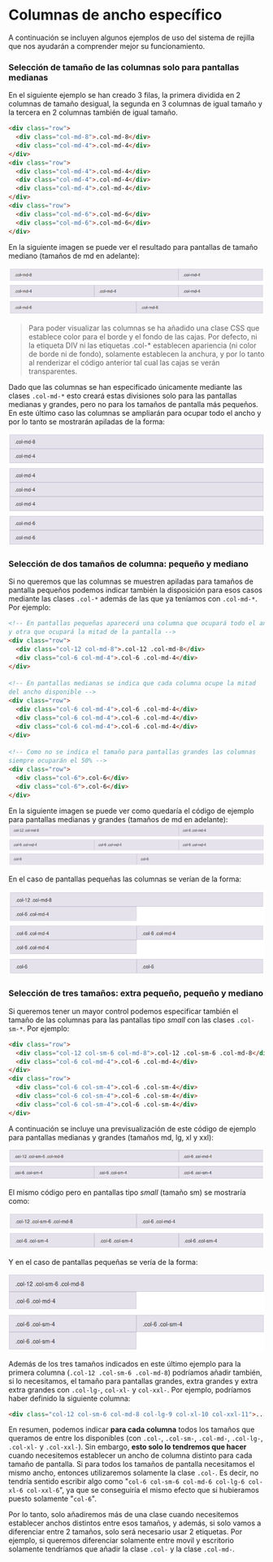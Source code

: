 # Columnas de ancho específico

A continuación se incluyen algunos ejemplos de uso del sistema de rejilla que nos ayudarán a comprender mejor su funcionamiento.

### Selección de tamaño de las columnas solo para pantallas medianas

En el siguiente ejemplo se han creado 3 filas, la primera dividida en 2 columnas de tamaño desigual, la segunda en 3 columnas de igual tamaño y la tercera en 2 columnas también de igual tamaño.

```html
<div class="row">
  <div class="col-md-8">.col-md-8</div>
  <div class="col-md-4">.col-md-4</div>
</div>
<div class="row">
  <div class="col-md-4">.col-md-4</div>
  <div class="col-md-4">.col-md-4</div>
  <div class="col-md-4">.col-md-4</div>
</div>
<div class="row">
  <div class="col-md-6">.col-md-6</div>
  <div class="col-md-6">.col-md-6</div>
</div>
```

En la siguiente imagen se puede ver el resultado para pantallas de tamaño mediano (tamaños de md en adelante):

![](assets/ejemplo-col-ancho-especifico-1.png)

> Para poder visualizar las columnas se ha añadido una clase CSS que establece color para el borde y el fondo de las cajas. Por defecto, ni la etiqueta DIV ni las etiquetas .col-\* establecen apariencia (ni color de borde ni de fondo), solamente establecen la anchura, y por lo tanto al renderizar el código anterior tal cual las cajas se verán transparentes.

Dado que las columnas se han especificado únicamente mediante las clases `.col-md-*` esto creará estas divisiones solo para las pantallas medianas y grandes, pero no para los tamaños de pantalla más pequeños. En este último caso las columnas se ampliarán para ocupar todo el ancho y por lo tanto se mostrarán apiladas de la forma:



![](assets/ejemplo-col-ancho-especifico-2.png)



### Selección de dos tamaños de columna: pequeño y mediano

Si no queremos que las columnas se muestren apiladas para tamaños de pantalla pequeños podemos indicar también la disposición para esos casos mediante las clases `.col-*` además de las que ya teníamos con `.col-md-*`. Por ejemplo:

```html
<!-- En pantallas pequeñas aparecerá una columna que ocupará todo el ancho
y otra que ocupará la mitad de la pantalla -->
<div class="row">
  <div class="col-12 col-md-8">.col-12 .col-md-8</div>
  <div class="col-6 col-md-4">.col-6 .col-md-4</div>
</div>

<!-- En pantallas medianas se indica que cada columna ocupe la mitad
del ancho disponible -->
<div class="row">
  <div class="col-6 col-md-4">.col-6 .col-md-4</div>
  <div class="col-6 col-md-4">.col-6 .col-md-4</div>
  <div class="col-6 col-md-4">.col-6 .col-md-4</div>
</div>

<!-- Como no se indica el tamaño para pantallas grandes las columnas
siempre ocuparán el 50% -->
<div class="row">
  <div class="col-6">.col-6</div>
  <div class="col-6">.col-6</div>
</div>
```

En la siguiente imagen se puede ver como quedaría el código de ejemplo para pantallas medianas y grandes (tamaños de md en adelante):
![](assets/ejemplo-col-2.png)

En el caso de pantallas pequeñas las columnas se verían de la forma:

![](assets/ejemplo-col-3.png)

### Selección de tres tamaños: extra pequeño, pequeño y mediano

Si queremos tener un mayor control podemos especificar también el tamaño de las columnas para las pantallas tipo _small_ con las clases `.col-sm-*`. Por ejemplo:

```html
<div class="row">
  <div class="col-12 col-sm-6 col-md-8">.col-12 .col-sm-6 .col-md-8</div>
  <div class="col-6 col-md-4">.col-6 .col-md-4</div>
</div>
<div class="row">
  <div class="col-6 col-sm-4">.col-6 .col-sm-4</div>
  <div class="col-6 col-sm-4">.col-6 .col-sm-4</div>
  <div class="col-6 col-sm-4">.col-6 .col-sm-4</div>
</div>
```

A continuación se incluye una previsualización de este código de ejemplo para pantallas medianas y grandes (tamaños md, lg, xl y xxl):

![](assets/ejemplo-col-4.png)

El mismo código pero en pantallas tipo _small_ (tamaño sm) se mostraría como:

![](assets/ejemplo-col-6.png)

Y en el caso de pantallas pequeñas se vería de la forma:

![](assets/ejemplo-col-7.png)

Además de los tres tamaños indicados en este último ejemplo para la primera columna (`.col-12 .col-sm-6 .col-md-8`) podríamos añadir también, si lo necesitamos, el tamaño para pantallas grandes, extra grandes y extra extra grandes con `.col-lg-`, `col-xl-` y `col-xxl-`. Por ejemplo, podríamos haber definido la siguiente columna:

```html
<div class="col-12 col-sm-6 col-md-8 col-lg-9 col-xl-10 col-xxl-11">...</div>
```

En resumen, podemos indicar **para cada columna** todos los tamaños que queramos de entre los disponibles (con `.col-`, `.col-sm-`, `.col-md-`, `.col-lg-`, `.col-xl-` y `.col-xxl-`). Sin embargo, **esto solo lo tendremos que hacer** cuando necesitemos establecer un ancho de columna distinto para cada tamaño de pantalla. Si para todos los tamaños de pantalla necesitamos el mismo ancho, entonces utilizaremos solamente la clase `.col-`. Es decir, no tendría sentido escribir algo como "`col-6 col-sm-6 col-md-6 col-lg-6 col-xl-6 col-xxl-6`", ya que se conseguiría el mismo efecto que si hubieramos puesto solamente "`col-6`".

Por lo tanto, solo añadiremos más de una clase cuando necesitemos establecer anchos distintos entre esos tamaños, y además, si solo vamos a diferenciar entre 2 tamaños, solo será necesario usar 2 etiquetas. Por ejemplo, si queremos diferenciar solamente entre movil y escritorio solamente  tendríamos que añadir la clase `.col-` y la clase `.col-md-`.

